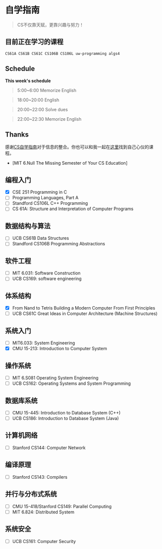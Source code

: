 # 自学指南

> CS不仅靠天赋，更靠兴趣与努力！
## 目前正在学习的课程
``CS61A CS61B CS61C CS106B CS106L uw-programming algs4``


## Schedule

**This week's schedule**

> 5:00~6:00  Memorize English

> 18:00~20:00 English

> 20:00~22:00 Solve dues

> 22:00~22:30 Memorize English
## Thanks

感谢[CS自学指南](https://github.com/PKUFlyingPig/cs-self-learning)对于信息的整合。你也可以和我一起在[这里](https://csdiy.wiki/)找到自己心仪的课程。


- [MIT 6.Null The Missing Semester of Your CS Education]
## 编程入门
- [x] CSE 251 Programming in C
- [ ] Programming Languages, Part A
- [ ] Standford CS106L C++ Programming
- [ ] CS 61A: Structure and Interpretation of Computer Programs

## 数据结构与算法
- [ ] UCB CS61B Data Structures
- [ ] Standford CS106B Programming Abstractions

## 软件工程
- [ ] MIT 6.031: Software Construction
- [ ] UCB CS169: software engineering
## 体系结构
- [x] From Nand to Tetris Building a Modern Computer From First Principles
- [ ] UCB CS61C Great Ideas in Computer Architecture (Machine Structures)

## 系统入门
- [ ] MIT6.033: System Engineering
- [x] CMU 15-213: Introduction to Computer System
## 操作系统
- [ ] MIT 6.S081 Operating System Engineering 
- [ ] UCB CS162: Operating Systems and System Programming

## 数据库系统
- [ ] CMU 15-445: Introduction to Database System (C++)
- [ ] UCB CS186: Introduction to Database System (Java)
## 计算机网络
- [ ] Stanford CS144: Computer Network

## 编译原理
- [ ] Stanford CS143: Compilers
## 并行与分布式系统
- [ ] CMU 15-418/Stanford CS149: Parallel Computing
- [ ] MIT 6.824: Distributed System
## 系统安全
- [ ] UCB CS161: Computer Security